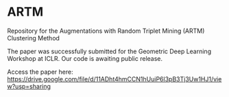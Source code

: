# ARTM
Repository for the Augmentations with Random Triplet Mining (ARTM) Clustering Method

The paper was successfully submitted for the Geometric Deep Learning Workshop at ICLR. Our code is awaiting public release.

Access the paper here: https://drive.google.com/file/d/11ADht4hmCCN1hUuiP6l3pB3Tj3Uw1HJ1/view?usp=sharing


